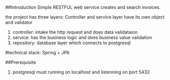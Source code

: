 ##Introduction
Simple RESTFUL web service creates and search invoices.

the project has three layers: 
Controller and service layer have its own object and validator 
1. controller: intake the http request and does data validataion
2. service: has the business logic and does business value validation
3. repository: database layer which connects to postgresql

#technical stack:
Spring + JPA

##Prerequisite
1. postgresql must running on localhost and listenning on port 5432